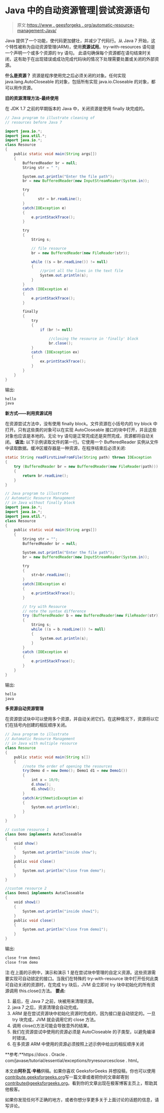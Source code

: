 # Java 中的自动资源管理|尝试资源语句

> 原文:[https://www . geesforgeks . org/automatic-resource-management-Java/](https://www.geeksforgeeks.org/automatic-resource-management-java/)

Java 提供了一个功能，使代码更加健壮，并减少了代码行。从 Java 7 开始，这个特性被称为自动资源管理(ARM)，使用**资源试用**。try-with-resources 语句是一个声明一个或多个资源的 try 语句。
此语句确保每个资源都在语句结束时关闭，这有助于在出现错误或成功完成代码块的情况下处理需要处置或关闭的外部资源。

**什么是资源？**
资源是程序使用完之后必须关闭的对象。任何实现 java.lang.AutoCloseable 的对象，包括所有实现 java.io.Closeable 的对象，都可以用作资源。

**旧的资源清理方法–最终使用**

在 JDK 1.7 之前的早期版本的 Java 中，关闭资源是使用 finally 块完成的。

```java
// Java program to illustrate cleaning of 
// resources before Java 7

import java.io.*;
import java.util.*;
import java.io.*;
class Resource 
{
    public static void main(String args[]) 
    {
        BufferedReader br = null;
        String str = " ";

        System.out.println("Enter the file path");
        br = new BufferedReader(new InputStreamReader(System.in));

        try
        {
               str = br.readLine();     
        }
        catch(IOException e)
        {
            e.printStackTrace(); 
        } 

        try
        {
            String s;

            // file resource
            br = new BufferedReader(new FileReader(str)); 

            while ((s = br.readLine()) != null) 
            {
                //print all the lines in the text file
                System.out.println(s); 
            }
        } 
        catch (IOException e) 
        {
            e.printStackTrace();
        }

        finally
        {
            try
            {
                if (br != null)

                    //closing the resource in 'finally' block
                    br.close(); 
            } 
            catch (IOException ex) 
            {
                ex.printStackTrace();
            }
        }
    }
}
```

输出:

```java
hello
java
```

**新方式——利用资源试用**

在资源尝试方法中，没有使用 finally block。文件资源在小括号内的 try block 中打开。只有这些类的对象可以在实现 AutoCloseable 接口的块中打开，并且这些对象也应该是本地的。无论 try 语句是正常完成还是突然完成，资源都将自动关闭。
**语法:**
以下示例读取文件的第一行。它使用一个 BufferedReader 实例从文件中读取数据。缓冲区缓存器是一种资源，在程序结束后必须关闭:

```java
static String readFirstLineFromFile(String path) throws IOException
{
    try (BufferedReader br = new BufferedReader(new FileReader(path)))
    {
        return br.readLine();
    }
}
```

```java
// Java program to illustrate 
// Automatic Resource Management 
// in Java without finally block
import java.io.*;
import java.io.*;
import java.util.*;
class Resource 
{
    public static void main(String args[]) 
    {
        String str = ""; 
        BufferedReader br = null;

        System.out.println("Enter the file path");
        br = new BufferedReader(new InputStreamReader(System.in));

        try
        {
            str=br.readLine();
        }
        catch(IOException e)
        {
            e.printStackTrace(); 
        } 

        // try with Resource
        // note the syntax difference
        try (BufferedReader b = new BufferedReader(new FileReader(str)))
        {
            String s;
            while ((s = b.readLine()) != null) 
            {
                System.out.println(s);
            }
        } 
        catch (IOException e) 
        {
            e.printStackTrace();
        }
    }
}
```

输出:

```java
hello 
java
```

**多资源自动资源管理**

在资源尝试块中可以使用多个资源，并自动关闭它们。在这种情况下，资源将以它们在括号内创建的相反顺序关闭。

```java
// Java program to illustrate 
// Automatic Resource Management 
// in Java with multiple resource
class Resource
{
    public static void main(String s[])
    {
        //note the order of opening the resources
        try(Demo d = new Demo(); Demo1 d1 = new Demo1()) 
        {
            int x = 10/0;
            d.show();
            d1.show1();
        }
        catch(ArithmeticException e)
        {
            System.out.println(e);
        }
    }
}

// custom resource 1
class Demo implements AutoCloseable 
{
    void show()
    {
        System.out.println("inside show");
    }
    public void close()
    {
        System.out.println("close from demo");
    }
}

//custom resource 2
class Demo1 implements AutoCloseable 
{
    void show1()
    {
        System.out.println("inside show1");
    }
    public void close()
    {
        System.out.println("close from demo1");
    }
}
```

输出:

```java
close from demo1
close from demo
```

注:在上面的示例中，演示和演示 1 是在尝试块中管理的自定义资源。这些资源需要实现可自动锁定的接口。当我们在特殊的 try-with-resource 块中打开任何此类可自动关闭的资源时，在完成 try 块后，JVM 会立即对 try 块中初始化的所有资源调用 this.close()方法。
**要点:**

1.  最后，在 Java 7 之前，块被用来清理资源。
2.  java 7 之后，资源清理会自动完成。
3.  ARM 是在尝试资源块中初始化资源时完成的，因为接口是自动锁定的。一旦 try 块完成，JVM 就会调用它的 close 方法。
4.  调用 close()方法可能会导致意外的结果。
5.  我们在资源尝试中使用的资源必须是 AutoCloseable 的子类型，以避免编译时错误。
6.  在多资源 ARM 中使用的资源必须按照上述示例中给出的相反顺序关闭

 **参考:**https://docs . Oracle . com/javase/tutorial/essential/exceptions/tryresourcesclose . html。

本文由**阿朴瓦·辛格**供稿。如果你喜欢 GeeksforGeeks 并想投稿，你也可以使用[contribute.geeksforgeeks.org](http://contribute.geeksforgeeks.org)写一篇文章或者把你的文章邮寄到 contribute@geeksforgeeks.org。看到你的文章出现在极客博客主页上，帮助其他极客。

如果你发现任何不正确的地方，或者你想分享更多关于上面讨论的话题的信息，请写评论。